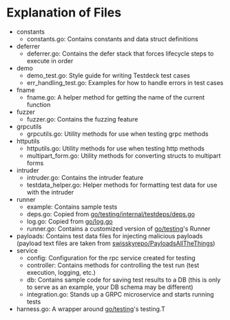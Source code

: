 # Explanation of Files

- constants
    - constants.go: Contains constants and data struct definitions
- deferrer
    - deferrer.go: Contains the defer stack that forces lifecycle steps to execute in order
- demo
    - demo_test.go: Style guide for writing Testdeck test cases
    - err_handling_test.go: Examples for how to handle errors in test cases
- fname
    - fname.go: A helper method for getting the name of the current function
- fuzzer
    - fuzzer.go: Contains the fuzzing feature
- grpcutils
    - grpcutils.go: Utility methods for use when testing grpc methods
- httputils
    - httputils.go: Utility methods for use when testing http methods
    - multipart_form.go: Utility methods for converting structs to multipart forms
- intruder
    - intruder.go: Contains the intruder feature
    - testdata_helper.go: Helper methods for formatting test data for use with the intruder
- runner
    - example: Contains sample tests
    - deps.go: Copied from [go/testing/internal/testdeps/deps.go](https://github.com/golang/go/blob/master/src/testing/internal/testdeps/deps.go)
    - log.go: Copied from [go/log.go](https://github.com/golang/go/blob/master/src/log/log.go)
    - runner.go: Contains a customized version of [go/testing](https://github.com/golang/go/blob/master/src/testing/testing.go)'s Runner
- payloads: Contains test data files for injecting malicious payloads (payload text files are taken from [swisskyrepo/PayloadsAllTheThings](https://github.com/swisskyrepo/PayloadsAllTheThings))
- service
    - config: Configuration for the rpc service created for testing
    - controller: Contains methods for controlling the test run (test execution, logging, etc.)
    - db: Contains sample code for saving test results to a DB (this is only to serve as an example, your DB schema may be different)
    - integration.go: Stands up a GRPC microservice and starts running tests
- harness.go: A wrapper around [go/testing](https://github.com/golang/go/blob/master/src/testing/testing.go)'s testing.T
